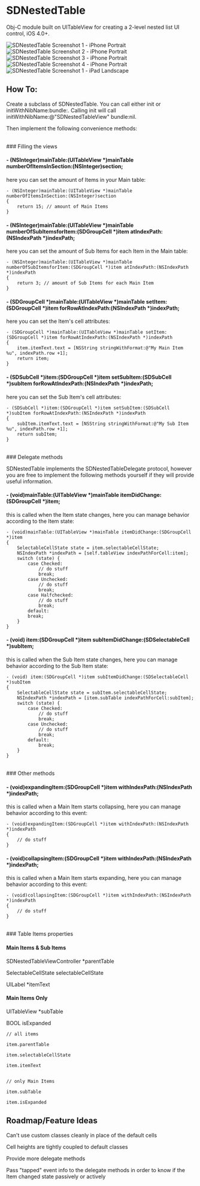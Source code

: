 SDNestedTable
===============

Obj-C module built on UITableView for creating a 2-level nested list UI control, iOS 4.0+.

![SDNestedTable Screenshot 1 - iPhone Portrait](http://github.com/boxedice/ios-SDNestedTables/raw/master/README/iPhone_P_shot1.png)&nbsp;&nbsp;
![SDNestedTable Screenshot 2 - iPhone Portrait](http://github.com/boxedice/ios-SDNestedTables/raw/master/README/iPhone_P_shot2.png)&nbsp;&nbsp;
![SDNestedTable Screenshot 3 - iPhone Portrait](http://github.com/boxedice/ios-SDNestedTables/raw/master/README/iPhone_P_shot3.png)&nbsp;&nbsp;
![SDNestedTable Screenshot 4 - iPhone Portrait](http://github.com/boxedice/ios-SDNestedTables/raw/master/README/iPhone_P_shot4.png)&nbsp;&nbsp;
![SDNestedTable Screenshot 1 - iPad Landscape](http://github.com/boxedice/ios-SDNestedTables/raw/master/README/iPad_L_shot1.png)


How To:
-------

Create a subclass of SDNestedTable. You can call either init or initWithNibName:bundle:. Calling init will call initWithNibName:@"SDNestedTableView" bundle:nil. 

Then implement the following convenience methods:

<br />
### Filling the views




#### - (NSInteger)mainTable:(UITableView *)mainTable numberOfItemsInSection:(NSInteger)section;
here you can set the amount of Items in your Main table:

	- (NSInteger)mainTable:(UITableView *)mainTable numberOfItemsInSection:(NSInteger)section
	{
	    return 15; // amount of Main Items
	}
	
		
#### - (NSInteger)mainTable:(UITableView *)mainTable numberOfSubItemsforItem:(SDGroupCell *)item atIndexPath:(NSIndexPath *)indexPath;
here you can set the amount of Sub Items for each Item in the Main table:

	- (NSInteger)mainTable:(UITableView *)mainTable numberOfSubItemsforItem:(SDGroupCell *)item atIndexPath:(NSIndexPath *)indexPath
	{
	    return 3; // amount of Sub Items for each Main Item
	}
	

#### - (SDGroupCell *)mainTable:(UITableView *)mainTable setItem:(SDGroupCell *)item forRowAtIndexPath:(NSIndexPath *)indexPath;
here you can set the Item's cell attributes:

	- (SDGroupCell *)mainTable:(UITableView *)mainTable setItem:(SDGroupCell *)item forRowAtIndexPath:(NSIndexPath *)indexPath
	{
	    item.itemText.text = [NSString stringWithFormat:@"My Main Item %u", indexPath.row +1];
	    return item;
	}


#### - (SDSubCell *)item:(SDGroupCell *)item setSubItem:(SDSubCell *)subItem forRowAtIndexPath:(NSIndexPath *)indexPath;
here you can set the Sub Item's cell attributes:

	- (SDSubCell *)item:(SDGroupCell *)item setSubItem:(SDSubCell *)subItem forRowAtIndexPath:(NSIndexPath *)indexPath
	{
	    subItem.itemText.text = [NSString stringWithFormat:@"My Sub Item %u", indexPath.row +1];
	    return subItem;
	}


<br />
### Delegate methods

SDNestedTable implements the SDNestedTableDelegate protocol, however you are free to implement the following methods yourself if they will provide useful information.

#### - (void)mainTable:(UITableView *)mainTable itemDidChange:(SDGroupCell *)item;
this is called when the Item state changes, here you can manage behavior according to the Item state:

	- (void)mainTable:(UITableView *)mainTable itemDidChange:(SDGroupCell *)item
	{
		SelectableCellState state = item.selectableCellState;
		NSIndexPath *indexPath = [self.tableView indexPathForCell:item];
	    switch (state) {
	        case Checked:
	        	// do stuff
	            break;
	        case Unchecked:
	        	// do stuff
	            break;
	        case Halfchecked:
	        	// do stuff
	            break;
	        default:
	        break;
	    }
	}
	

#### - (void) item:(SDGroupCell *)item subItemDidChange:(SDSelectableCell *)subItem;
this is called when the Sub Item state changes, here you can manage behavior according to the Sub Item state:

	- (void) item:(SDGroupCell *)item subItemDidChange:(SDSelectableCell *)subItem
	{
	    SelectableCellState state = subItem.selectableCellState;
	    NSIndexPath *indexPath = [item.subTable indexPathForCell:subItem];
	    switch (state) {
	        case Checked:
	        	// do stuff
	            break;
	        case Unchecked:
	        	// do stuff
	            break;
	        default:
	            break;
	    }
	}


<br />
### Other methods

#### - (void)expandingItem:(SDGroupCell *)item withIndexPath:(NSIndexPath *)indexPath;
this is called when a Main Item starts collapsing, here you can manage behavior according to this event:

	- (void)expandingItem:(SDGroupCell *)item withIndexPath:(NSIndexPath *)indexPath
	{
		// do stuff
	}


#### - (void)collapsingItem:(SDGroupCell *)item withIndexPath:(NSIndexPath *)indexPath;
this is called when a Main Item starts expanding, here you can manage behavior according to this event:

	- (void)collapsingItem:(SDGroupCell *)item withIndexPath:(NSIndexPath *)indexPath 
	{
		// do stuff
	}


<br />
### Table Items properties


#### Main Items & Sub Items

SDNestedTableViewController *parentTable

SelectableCellState selectableCellState

UILabel *itemText


#### Main Items Only

UITableView *subTable

BOOL isExpanded


	// all items
	
	item.parentTable
	
	item.selectableCellState
	
	item.itemText
	
	
	// only Main Items
	
	item.subTable
	
	item.isExpanded


Roadmap/Feature Ideas
-------

Can't use custom classes cleanly in place of the default cells

Cell heights are tightly coupled to default classes

Provide more delegate methods

Pass "tapped" event info to the delegate methods in order to know if the Item changed state passively or actively
